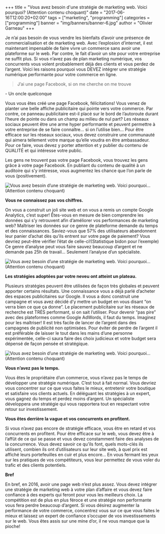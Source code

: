 +++
title = "Vous avez besoin d'une stratégie de marketing web. Voici pourquoi? (Attention contenu choquant)"
date = "2017-06-16T12:00:20+02:00"
tags = ["marketing", "programming"]
categories = ["programming"]
banner = "img/banners/banner-6.jpg"
author = "Olivier Garneau"
+++

Je n’ai pas besoin de vous vendre les bienfaits d’avoir une présence de commercialisation et de marketing web. Avec l’explosion d’internet, il est maintenant impensable de faire vivre un commerce sans avoir une plateforme sur le web. Par contre, le fait d’avoir un site pour votre entreprise ne suffit plus. Si vous n’avez pas de plan marketing numérique, vos concurrents vous volent probablement déjà des clients et vous perdez de l’argent. Voici les raisons pourquoi vous DEVEZ intégrer une stratégie numérique performante pour votre commerce en ligne.



> J’ai une page Facebook, si on me cherche on me trouve

<span class="quote-author">- Un oncle quelconque</span>


Vous vous êtes créé une page Facebook, félicitations! Vous venez de planter une belle affiche publicitaire qui pointe vers votre commerce. Par contre, ce panneau publicitaire est-il placé sur le bord de l’autoroute durant l’heure de pointe ou dans un champ au milieu de nul part? Les réseaux sociaux peuvent être une arme hyper performante et peuvent permettre à votre entreprise de se faire connaître… si on l’utilise bien… Pour être efficace sur les réseaux sociaux, vous devez construire une communauté qui aimera tellement votre marque qu’elle voudra en être ambassadeur. Pour ce faire, vous devez y porter attention et y publier du contenu de QUALITÉ et qui intéresse votre public.

Les gens ne trouvent pas votre page Facebook, vous trouvez les gens grâce à votre page Facebook. En publiant du contenu de qualité à un auditoire qui s’y intéresse, vous augmentez les chance que l’on parle de vous (positivement).


![Vous avez besoin d’une stratégie de marketing web. Voici pourquoi… (Attention contenu choquant)](http://novatize.com/assets/uploads/2017/02/AAEAAQAAAAAAAAkHAAAAJDE0Njc5OTdjLWFlM2MtNDYwOS05ZTVjLWQzZjBhMjMxODhmNw.jpg)


**Vous ne connaissez pas vos chiffres.**

On vous a construit un joli site web et on vous a remis un compte Google Analytics, c’est super! Êtes-vous en mesure de bien comprendre les données qui s’y retrouvent afin d’améliorer vos performances de marketing web? Maîtriser les données sur ce genre de plateforme demande du temps et des connaissances. Saviez-vous que 57% des utilisateurs abandonnent leur panier d’achat dès qu’ils entrent sur votre page de paiement? Vous devriez peut-être vérifier l’état de celle-ci!(Statistique bidon pour l’exemple) Ce genre d’analyse peut vous faire sauvez beaucoup d’argent et ne demande pas 25h de travail… Seulement l’analyse d’un spécialiste.



![Vous avez besoin d’une stratégie de marketing web. Voici pourquoi… (Attention contenu choquant)](http://novatize.com/assets/uploads/2017/02/AAEAAQAAAAAAAAj5AAAAJDNmMmYxMmRjLTA4NGUtNGQxYS1iMWE0LTg3MzkzY2NlZjNhMg.jpg)


**Les stratégies adoptées par votre neveu ont atteint un plateau.**

Plusieurs stratégies peuvent être utilisées de façon très globales et peuvent apporter certains résultats. Une connaissance vous a déjà parlé d’acheter des espaces publicitaires sur Google. Il vous a donc construit une campagne et vous avez décidé d’y mettre un budget en vous disant “on verra bien ce que ça donne”. Le placement publicitaire sur les réseaux de recherche est TRÈS performant, si on sait l’utiliser. Pour devenir “pas pire” avec des plateformes comme Google AdWords, il faut du temps. Imaginez pour les maîtriser! Il est très facile de lancer de l’argent dans des campagnes de publicité non optimisées. Pour éviter de perdre de l’argent il est préférable de laisser le tout dans les mains d’une personne expérimentée, celle-ci saura faire des choix judicieux et votre budget sera dépensé de façon pensée et stratégique.



![Vous avez besoin d’une stratégie de marketing web. Voici pourquoi… (Attention contenu choquant)](http://novatize.com/assets/uploads/2017/02/AAEAAQAAAAAAAAkyAAAAJGRmMmFjYTQ5LTEzNmUtNGU4NC05YTY5LTY5MTEyNDQ3M2ZiNA.png)




**Vous n’avez pas le temps.**

Vous êtes le propriétaire d’un commerce, vous n’avez pas le temps de développer une stratégie numérique. C’est tout à fait normal. Vous devriez vous concentrer sur ce que vous faites le mieux, entretenir votre boutique et satisfaire vos clients actuels. En déléguant les stratégies à un expert, vous gagnez du temps et perdez moins d’argent. Un spécialiste développera une stratégie qui vous rapportera tout en respectant votre retour sur investissement.

**Vous êtes derrière la vague et vos concurrents en profitent.**

Si vous n’avez pas encore de stratégie efficace, vous être en retard et vos concurrents en profitent. Pour être efficace sur le web, vous devez être à l’affût de ce qui se passe et vous devez constamment faire des analyses de la concurrence. Vous devez savoir ce qu’ils font, quels mots-clés ils utilisent, combien ils ont d’utilisateurs sur leur site web, à quel prix est affiché leurs portefeuilles en cuir et plus encore… En vous fermant les yeux sur les pratiques de vos compétiteurs, vous leur permettez de vous voler du trafic et des clients potentiels.

**Bref**

En bref, en 2016, avoir une page web n’est plus assez. Vous devez intégrer une stratégie de marketing web à votre plan d’affaire et vous devez faire confiance à des experts qui feront pour vous les meilleurs choix. La compétition est de plus en plus féroce et une stratégie non performante vous fera perdre beaucoup d’argent. Si vous désirez augmenter la performance de votre commerce, concentrez vous sur ce que vous faites le mieux et laissez un expert de confiance s’occuper de vos investissements sur le web. Vous êtes assis sur une mine d’or, il ne vous manque que la pioche!




